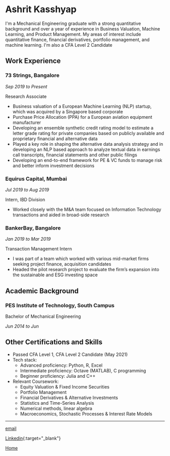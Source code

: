 # Ashrit Kasshyap

I'm a Mechanical Engineering graduate with a strong quantitative background and over a year of experience in Business Valuation, Machine Learning, and Product Management. My areas of interest include quantitative finance, financial derivatives,  portfolio management, and machine learning. I'm also a CFA Level 2 Candidate 


## Work Experience

### 73 Strings, Bangalore

*Sep 2019 to Present*

Research Associate



- Business valuation of a European Machine Learning (NLP) startup, which was acquired by a Singapore based corporate
- Purchase Price Allocation (PPA) for a European aviation equipment manufacturer
- Developing an ensemble synthetic credit rating model to estimate a letter grade rating for private companies based on publicly available and proprietary financial and alternative data
- Played a key role in shaping the alternative data analysis strategy and in developing an NLP based approach to analyze textual data in earnings call transcripts, financial statements and other public filings
- Developing an end-to-end framework for PE & VC funds to manage risk and better inform investment decisions
  


### Equirus Capital, Mumbai

*Jul 2019 to Aug 2019*

Intern, IBD Division



- Worked closely with the M&A team focused on Information Technology transactions and aided in broad-side research



### BankerBay, Bangalore

*Jan 2019 to Mar 2019*

Transaction Management Intern

- I was part of a team which worked with various mid-market firms seeking project finance, acquisition candidates
- Headed the pilot research project to evaluate the firm’s expansion into the sustainable and ESG investing space 


## Academic Background

### PES Institute of Technology, South Campus

Bachelor of Mechanical Engineering 

*Jun 2014 to Jun*

## Other Certifications and Skills

- Passed CFA Level 1, CFA Level 2 Candidate (May 2021)
- Tech stack:
  * Advanced proficiency: Python, R, Excel
  * Intermediate proficiency: Octave (MATLAB), C programming
  *  Beginner proficiency: Julia and C++
- Relevant Coursework: 
   - Equity Valuation & Fixed Income Securities 
   - Portfolio Management
   - Financial Derivatives & Alternative Investments 
   - Statistics and Time-Series Analysis
   - Numerical methods, linear algebra
   - Macroeconomics, Stochastic Processes & Interest Rate Models


___

[email](mailto:ashritkasshyap@icloud.com)

[Linkedin](https://www.linkedin.com/in/ashritkasshyap/){:target="_blank"}

[Home](index.md)